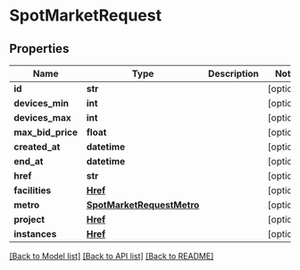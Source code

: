 # SpotMarketRequest


## Properties
Name | Type | Description | Notes
------------ | ------------- | ------------- | -------------
**id** | **str** |  | [optional] 
**devices_min** | **int** |  | [optional] 
**devices_max** | **int** |  | [optional] 
**max_bid_price** | **float** |  | [optional] 
**created_at** | **datetime** |  | [optional] 
**end_at** | **datetime** |  | [optional] 
**href** | **str** |  | [optional] 
**facilities** | [**Href**](Href.md) |  | [optional] 
**metro** | [**SpotMarketRequestMetro**](SpotMarketRequestMetro.md) |  | [optional] 
**project** | [**Href**](Href.md) |  | [optional] 
**instances** | [**Href**](Href.md) |  | [optional] 

[[Back to Model list]](../README.md#documentation-for-models) [[Back to API list]](../README.md#documentation-for-api-endpoints) [[Back to README]](../README.md)



